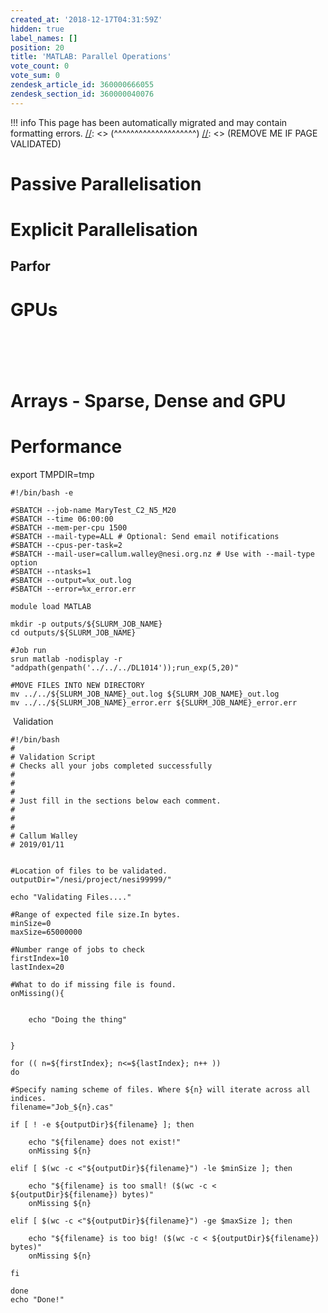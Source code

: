 ```yaml
---
created_at: '2018-12-17T04:31:59Z'
hidden: true
label_names: []
position: 20
title: 'MATLAB: Parallel Operations'
vote_count: 0
vote_sum: 0
zendesk_article_id: 360000666055
zendesk_section_id: 360000040076
---
```




[//]: <> (REMOVE ME IF PAGE VALIDATED)
[//]: <> (vvvvvvvvvvvvvvvvvvvv)
!!! info
    This page has been automatically migrated and may contain formatting errors.
[//]: <> (^^^^^^^^^^^^^^^^^^^^)
[//]: <> (REMOVE ME IF PAGE VALIDATED)

# Passive Parallelisation

# Explicit Parallelisation

## Parfor

# GPUs

#  

# Arrays - Sparse, Dense and GPU 

# Performance

export TMPDIR=tmp

``` sl
#!/bin/bash -e

#SBATCH --job-name MaryTest_C2_N5_M20
#SBATCH --time 06:00:00
#SBATCH --mem-per-cpu 1500
#SBATCH --mail-type=ALL # Optional: Send email notifications
#SBATCH --cpus-per-task=2
#SBATCH --mail-user=callum.walley@nesi.org.nz # Use with --mail-type option
#SBATCH --ntasks=1
#SBATCH --output=%x_out.log
#SBATCH --error=%x_error.err

module load MATLAB

mkdir -p outputs/${SLURM_JOB_NAME}
cd outputs/${SLURM_JOB_NAME}

#Job run
srun matlab -nodisplay -r "addpath(genpath('../../../DL1014'));run_exp(5,20)"

#MOVE FILES INTO NEW DIRECTORY
mv ../../${SLURM_JOB_NAME}_out.log ${SLURM_JOB_NAME}_out.log
mv ../../${SLURM_JOB_NAME}_error.err ${SLURM_JOB_NAME}_error.err
```

 Validation

``` sl
#!/bin/bash
#
# Validation Script
# Checks all your jobs completed successfully 
#
#
#
# Just fill in the sections below each comment.
#  
#
#
# Callum Walley 
# 2019/01/11


#Location of files to be validated.
outputDir="/nesi/project/nesi99999/" 

echo "Validating Files...."

#Range of expected file size.In bytes.
minSize=0
maxSize=65000000

#Number range of jobs to check
firstIndex=10
lastIndex=20

#What to do if missing file is found.
onMissing(){


    echo "Doing the thing"


} 

for (( n=${firstIndex}; n<=${lastIndex}; n++ ))
do

#Specify naming scheme of files. Where ${n} will iterate across all indices.
filename="Job_${n}.cas" 

if [ ! -e ${outputDir}${filename} ]; then

    echo "${filename} does not exist!"
    onMissing ${n}

elif [ $(wc -c <"${outputDir}${filename}") -le $minSize ]; then

    echo "${filename} is too small! ($(wc -c < ${outputDir}${filename}) bytes)"
    onMissing ${n}

elif [ $(wc -c <"${outputDir}${filename}") -ge $maxSize ]; then

    echo "${filename} is too big! ($(wc -c < ${outputDir}${filename}) bytes)" 
    onMissing ${n}

fi

done
echo "Done!"
```
